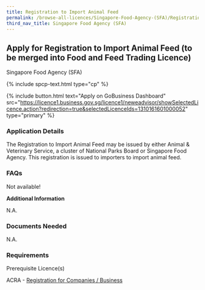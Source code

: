```yaml
---
title: Registration to Import Animal Feed
permalink: /browse-all-licences/Singapore-Food-Agency-(SFA)/Registration-to-Import-Animal-Feed
third_nav_title: Singapore Food Agency (SFA)
---
```


## Apply for Registration to Import Animal Feed (to be merged into Food and Feed Trading Licence)

Singapore Food Agency (SFA)

{% include spcp-text.html type="cp" %}

{% include button.html text="Apply on GoBusiness Dashboard" src="https://licence1.business.gov.sg/licence1/neweadvisor/showSelectedLicence.action?redirection=true&selectedLicenceIds=1310161601000052" type="primary" %}

### Application Details

<p>The Registration to Import Animal Feed may be issued by either Animal & Veterinary Service, a cluster of National Parks Board or Singapore Food Agency. This registration is issued to importers to import animal feed.</p>
 <h3>FAQs</h3>
 <p>Not available!</p>

**Additional Information**

N.A.

### Documents Needed

N.A.

### Requirements

<p>Prerequisite Licence(s)</p>
 <p>ACRA - <a href="https://licence1.business.gov.sg/licence1/neweadvisor/showSelectedLicence.action?redirection=true&amp;selectedLicenceIds=201301080000175" target="_blank" rel="noopener">Registration for Companies / Business</a></p>

